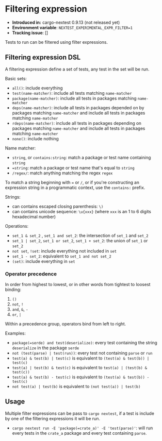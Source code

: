 # Filtering expression

* **Introduced in:** cargo-nextest 0.9.13 (not released yet)
* **Environment variable**: `NEXTEST_EXPERIMENTAL_EXPR_FILTER=1`
* **Tracking issue**: []

Tests to run can be filtered using filter expressions.

## Filtering expression DSL

A filtering expression define a set of tests, any test in the set will be run.

Basic sets:
- `all()`: include everything
- `test(name-matcher)`: include all tests matching `name-matcher`
- `package(name-matcher)`: include all tests in packages matching `name-matcher`
- `deps(name-matcher)`: include all tests in packages depended on by packages matching `name-matcher` and include all tests in packages matching `name-matcher`
- `rdeps(name-matcher)`: include all tests in packages depending on packages matching `name-matcher` and include all tests in packages matching `name-matcher`
- `none()`: include nothing

Name matcher:
- `string`, or `contains:string`: match a package or test name containing `string`
- `=string`: match a package or test name that's equal to `string`
- `/regex/`: match anything matching the regex `regex`

To match a string beginning with `=` or `/`, or if you're constructing an expression string in a programmatic context, use the `contains:` prefix.

Strings:
- can contains escaped closing parenthesis: `\)`
- can contains unicode sequence: `\u{xxx}` (where `xxx` is an 1 to 6 digits hexadecimal number)

Operations:
- `set_1 & set_2` , `set_1 and set_2`: the intersection of `set_1` and `set_2`
- `set_1 | set_2`, `set_1 or set_2`, `set_1 + set_2`: the union of `set_1` or `set_2`
- `not set`, `!set`: include everything not included in `set`
- `set_1 - set_2`: equivalent to `set_1 and not set_2`
- `(set)`: include everything in `set`

### Operator precedence

In order from highest to lowest, or in other words from tightest to loosest binding:

1. `()`
2. `not`, `!`
3. `and`, `&`, `-`
4. `or`, `|`

Within a precedence group, operators bind from left to right.

Examples:
- `package(=serde) and test(deserialize)`: every test containing the string `deserialize` in the package `serde`
- `not (test(parse) | test(run))`: every test not containing `parse` or `run`
- `test(a) & test(b) | test(c)` is equivalent to `(test(a) & test(b)) | test(c)`
- `test(a) | test(b) & test(c)` is equivalent to `test(a) | (test(b) & test(c))`
- `test(a) & test(b) - test(c)` is equivalent to `(test(a) & test(b)) - test(c)`
- `not test(a) | test(b)` is equivalent to `(not test(a)) | test(b)`

## Usage

Multiple filter expressions can be pass to `cargo nextest`, if a test is include by one of the filtering expressions it will be run.

- `cargo nextest run -E 'package(=crate_a)' -E 'test(parse)'`: will run every tests in the `crate_a` package and every test containing `parse`.
